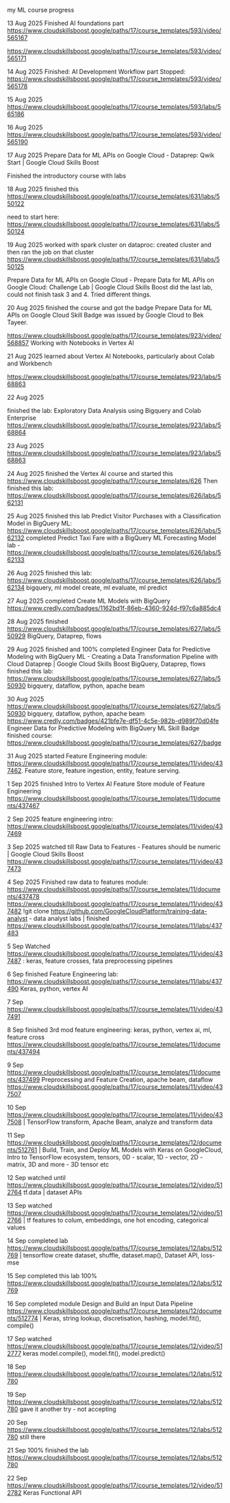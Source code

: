 my ML course progress

13 Aug 2025
Finished AI foundations part https://www.cloudskillsboost.google/paths/17/course_templates/593/video/565167

https://www.cloudskillsboost.google/paths/17/course_templates/593/video/565171

14 Aug 2025
Finished: AI Development Workflow part
Stopped: https://www.cloudskillsboost.google/paths/17/course_templates/593/video/565178

15 Aug 2025
https://www.cloudskillsboost.google/paths/17/course_templates/593/labs/565186

16 Aug 2025
https://www.cloudskillsboost.google/paths/17/course_templates/593/video/565190

17 Aug 2025
Prepare Data for ML APIs on Google Cloud - Dataprep: Qwik Start | Google Cloud Skills Boost

Finished the introductory course with labs

18 Aug 2025
finished this https://www.cloudskillsboost.google/paths/17/course_templates/631/labs/550122

need to start here: https://www.cloudskillsboost.google/paths/17/course_templates/631/labs/550124

19 Aug 2025
worked with spark cluster on dataproc: created cluster and then ran the job on that cluster https://www.cloudskillsboost.google/paths/17/course_templates/631/labs/550125

Prepare Data for ML APIs on Google Cloud - Prepare Data for ML APIs on Google Cloud: Challenge Lab | Google Cloud Skills Boost  did the last lab, could not finish task 3 and 4. Tried different things.

20 Aug 2025
finished the course and got the badge Prepare Data for ML APIs on Google Cloud Skill Badge was issued by Google Cloud to Bek Tayeer.



https://www.cloudskillsboost.google/paths/17/course_templates/923/video/568857 Working with Notebooks in Vertex AI

21 Aug 2025
learned about Vertex AI Notebooks, particularly about Colab and Workbench

https://www.cloudskillsboost.google/paths/17/course_templates/923/labs/568863

22 Aug 2025

finished the lab: Exploratory Data Analysis using Bigquery and Colab Enterprise
https://www.cloudskillsboost.google/paths/17/course_templates/923/labs/568864

23 Aug 2025
https://www.cloudskillsboost.google/paths/17/course_templates/923/labs/568863

24 Aug 2025
finished the Vertex AI course and started this
https://www.cloudskillsboost.google/paths/17/course_templates/626
Then finished this lab: https://www.cloudskillsboost.google/paths/17/course_templates/626/labs/562131

25 Aug 2025
finished this lab Predict Visitor Purchases with a Classification Model in BigQuery ML: https://www.cloudskillsboost.google/paths/17/course_templates/626/labs/562132
completed Predict Taxi Fare with a BigQuery ML Forecasting Model lab - https://www.cloudskillsboost.google/paths/17/course_templates/626/labs/562133

26 Aug 2025
finished this lab: https://www.cloudskillsboost.google/paths/17/course_templates/626/labs/562134 
bigquery, ml model create, ml evaluate, ml predict

27 Aug 2025
completed Create ML Models with BigQuery https://www.credly.com/badges/1162bd1f-86eb-4360-924d-f97c6a885dc4

28 Aug 2025
finished https://www.cloudskillsboost.google/paths/17/course_templates/627/labs/550929 BigQuery, Dataprep, flows

29 Aug 2025
finished and 100% completed Engineer Data for Predictive Modeling with BigQuery ML - Creating a Data Transformation Pipeline with Cloud Dataprep | Google Cloud Skills Boost  BigQuery, Dataprep, flows
finished this lab: https://www.cloudskillsboost.google/paths/17/course_templates/627/labs/550930 bigquery, dataflow, python, apache beam

30 Aug 2025
https://www.cloudskillsboost.google/paths/17/course_templates/627/labs/550930 bigquery, dataflow, python, apache beam
https://www.credly.com/badges/421bfe7e-df51-4c5e-982b-d989f70d04fe
Engineer Data for Predictive Modeling with BigQuery ML Skill Badge
finished course: https://www.cloudskillsboost.google/paths/17/course_templates/627/badge

31 Aug 2025
started Feature Engineering module: https://www.cloudskillsboost.google/paths/17/course_templates/11/video/437462. Feature store, feature ingestion, entity, feature serving.

1 Sep 2025
finished Intro to Vertex AI Feature Store module of Feature Engineering https://www.cloudskillsboost.google/paths/17/course_templates/11/documents/437467

2 Sep 2025
feature engineering intro: https://www.cloudskillsboost.google/paths/17/course_templates/11/video/437469

3 Sep 2025
watched till Raw Data to Features - Features should be numeric | Google Cloud Skills Boost https://www.cloudskillsboost.google/paths/17/course_templates/11/video/437473

4 Sep 2025
Finished raw data to features module: https://www.cloudskillsboost.google/paths/17/course_templates/11/documents/437478
https://www.cloudskillsboost.google/paths/17/course_templates/11/video/437482
!git clone https://github.com/GoogleCloudPlatform/training-data-analyst - data analyst labs | finished https://www.cloudskillsboost.google/paths/17/course_templates/11/labs/437483

5 Sep
Watched https://www.cloudskillsboost.google/paths/17/course_templates/11/video/437487 : keras, feature crosses, fata preprocessing pipelines

6 Sep
finished Feature Engineering lab: https://www.cloudskillsboost.google/paths/17/course_templates/11/labs/437490 Keras, python, vertex AI

7 Sep
https://www.cloudskillsboost.google/paths/17/course_templates/11/video/437491

8 Sep
finished 3rd mod feature engineering: keras, python, vertex ai, ml, feature cross https://www.cloudskillsboost.google/paths/17/course_templates/11/documents/437494

9 Sep
https://www.cloudskillsboost.google/paths/17/course_templates/11/documents/437499
 Preprocessing and Feature Creation, apache beam, dataflow
 https://www.cloudskillsboost.google/paths/17/course_templates/11/video/437507

10 Sep
https://www.cloudskillsboost.google/paths/17/course_templates/11/video/437508 | TensorFlow transform, Apache Beam, analyze and transform data

11 Sep
https://www.cloudskillsboost.google/paths/17/course_templates/12/documents/512761 | Build, Train, and Deploy ML
Models with Keras on GoogleCloud, Intro to TensorFlow ecosystem, tensors, 0D - scalar, 1D - vector, 2D - matrix, 3D and more - 3D tensor etc

12 Sep
watched until https://www.cloudskillsboost.google/paths/17/course_templates/12/video/512764  tf.data | dataset APIs

13 Sep
watched https://www.cloudskillsboost.google/paths/17/course_templates/12/video/512766 | tf features to colum, embeddings, one hot encoding, categorical values

14 Sep
completed lab https://www.cloudskillsboost.google/paths/17/course_templates/12/labs/512769 | tensorflow create dataset, shuffle, dataset.map(), Dataset API, loss-mse

15 Sep
completed this lab 100% https://www.cloudskillsboost.google/paths/17/course_templates/12/labs/512769

16 Sep 
completed module Design and Build an Input Data Pipeline https://www.cloudskillsboost.google/paths/17/course_templates/12/documents/512774 | Keras, string lookup, discretisation, hashing, model.fit(), compile()

17 Sep
watched https://www.cloudskillsboost.google/paths/17/course_templates/12/video/512777  keras model.compile(), model.fit(), model.predict()

18 Sep
https://www.cloudskillsboost.google/paths/17/course_templates/12/labs/512780

19 Sep
https://www.cloudskillsboost.google/paths/17/course_templates/12/labs/512780 gave it another try - not accepting

20 Sep
https://www.cloudskillsboost.google/paths/17/course_templates/12/labs/512780 still there

21 Sep
100% finished the lab https://www.cloudskillsboost.google/paths/17/course_templates/12/labs/512780

22 Sep
https://www.cloudskillsboost.google/paths/17/course_templates/12/video/512782 Keras Functional API
